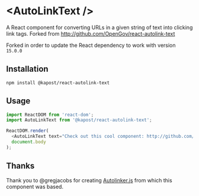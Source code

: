 \<AutoLinkText /\>
================

A React component for converting URLs in a given string of text into clicking link tags. Forked from http://github.com/OpenGov/react-autolink-text

Forked in order to update the React dependency to work with version `15.0.0`

Installation
------------
`npm install @kapost/react-autolink-text`

Usage
-----
```js
import ReactDOM from 'react-dom';
import AutoLinkText from '@kapost/react-autolink-text';

ReactDOM.render(
  <AutoLinkText text="Check out this cool component: http://github.com/OpenGov/react-autolink-text" />,
  document.body
);
```

Thanks
------
Thank you to @gregjacobs for creating [Autolinker.js](https://github.com/gregjacobs/Autolinker.js) from which this component was based.

